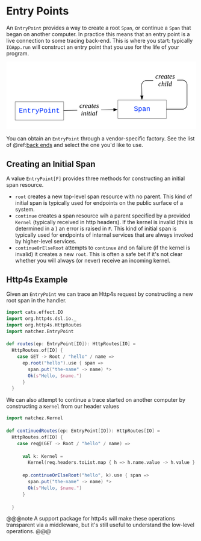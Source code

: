 
# Entry Points

An `EntryPoint` provides a way to create a root `Span`, or continue a `Span` that began on another computer. In practice this means that an entry point is a live connection to some tracing back-end. This is where you start: typically `IOApp.run` will construct an entry point that you use for the life of your program.

![](../entrypoint.svg)

You can obtain an `EntryPoint` through a vendor-specific factory. See the list of @ref:[back ends](../backends/index.md) and select the one you'd like to use.

## Creating an Initial Span

A value `EntryPoint[F]` provides three methods for constructing an initial span resource.

- `root` creates a new top-level span resource with no parent. This kind of initial span is typically used for endpoints on the public surface of a system.
- `continue` creates a span resource wih a parent specified by a provided `Kernel` (typically received in http headers). If the kernel is invalid (this is determined in a ) an error is raised in `F`. This kind of initial span is typically used for endpoints of internal services that are always invoked by higher-level services.
- `continueOrElseRoot` attempts to `continue` and on failure (if the kernel is invalid) it creates a new `root`. This is often a safe bet if it's not clear whether you will always (or never) receive an incoming kernel.

## Http4s Example

Given an `EntryPoint` we can trace an Http4s request by constructing a new root span in the handler.

```scala mdoc
import cats.effect.IO
import org.http4s.dsl.io._
import org.http4s.HttpRoutes
import natchez.EntryPoint

def routes(ep: EntryPoint[IO]): HttpRoutes[IO] =
  HttpRoutes.of[IO] {
    case GET -> Root / "hello" / name =>
      ep.root("hello").use { span =>
        span.put("the-name" -> name) *>
        Ok(s"Hello, $name.")
      }
  }
```

We can also attempt to continue a trace started on another computer by constructing a `Kernel` from our header values

```scala mdoc
import natchez.Kernel

def continuedRoutes(ep: EntryPoint[IO]): HttpRoutes[IO] =
  HttpRoutes.of[IO] {
    case req@(GET -> Root / "hello" / name) =>

      val k: Kernel =
        Kernel(req.headers.toList.map { h => h.name.value -> h.value }.toMap)

      ep.continueOrElseRoot("hello", k).use { span =>
        span.put("the-name" -> name) *>
        Ok(s"Hello, $name.")
      }

  }
```

@@@note
A support package for http4s will make these operations transparent via a middleware, but it's still useful to understand the low-level operations.
@@@

